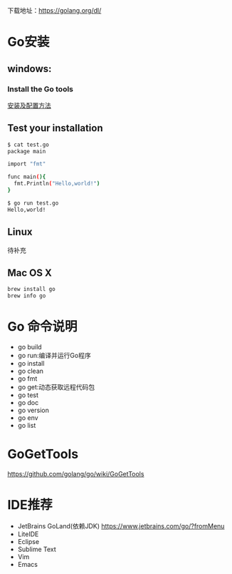 下载地址：https://golang.org/dl/

# Go安装
## windows:
### Install the Go tools
[安装及配置方法](https://golang.org/doc/install?download=go1.10.windows-amd64.msi)
## Test your installation
``` bash
$ cat test.go
package main

import "fmt"

func main(){
  fmt.Println("Hello,world!")
}

$ go run test.go
Hello,world!

```

## Linux
待补充
## Mac OS X
``` bash
brew install go
brew info go
```

# Go 命令说明
- go build
- go run:编译并运行Go程序
- go install
- go clean
- go fmt
- go get:动态获取远程代码包
- go test
- go doc
- go version
- go env
- go list


# GoGetTools
https://github.com/golang/go/wiki/GoGetTools

# IDE推荐
- JetBrains GoLand(依赖JDK)
https://www.jetbrains.com/go/?fromMenu
- LiteIDE
- Eclipse
- Sublime Text
- Vim
- Emacs
